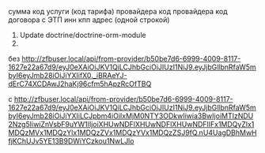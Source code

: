 сумма
код услуги (код тарифа) провайдера
код провайдера
код договора с ЭТП
инн
кпп
адрес (одной строкой)


1. Update doctrine/doctrine-orm-module
2. 


без
http://zfbuser.local/api/from-provider/b50be7d6-6999-4009-8117-1627e22a67d9/eyJ0eXAiOiJKV1QiLCJhbGciOiJIUzI1NiJ9.eyJjbGllbnRfaW5mbyI6eyJmb28iOiJiYXIifX0._iBRAeYJ-dErC74XCDAwJ2haKj96cfm5hApzRcOfTBQ

c
http://zfbuser.local/api/from-provider/b50be7d6-6999-4009-8117-1627e22a67d9/eyJ0eXAiOiJKV1QiLCJhbGciOiJIUzI1NiJ9.eyJjbGllbnRfaW5mbyI6eyJmb28iOiJiYXIiLCJpbm4iOiIxMjM0NTY3ODkwIiwia3BwIjoiMTIzNDU2Nzg5IiwiZnVsbF9uYW1lIjoiXHUwNDFlXHUwNDFlXHUwNDFlIFx1MDQyZlx1MDQzMVx1MDQzYlx1MDQzZVx1MDQzYVx1MDQzZSJ9fQ.nU4UagDBhMwHfjKChUJv5YE13B9DWiYCzkou1NwLJlo
